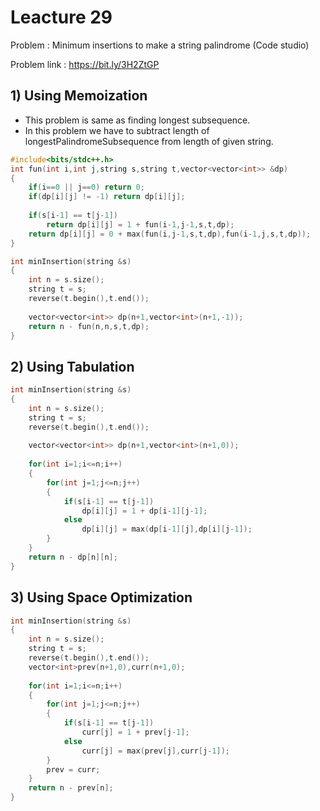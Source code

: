 # Leacture 29
Problem : Minimum insertions to make a string palindrome (Code studio)

Problem link : https://bit.ly/3H2ZtGP


## 1) Using Memoization
- This problem is same as finding longest subsequence.
- In this problem we have to subtract length of longestPalindromeSubsequence from length of given string.

```C++
#include<bits/stdc++.h>
int fun(int i,int j,string s,string t,vector<vector<int>> &dp)
{
    if(i==0 || j==0) return 0;
    if(dp[i][j] != -1) return dp[i][j];
    
    if(s[i-1] == t[j-1])
        return dp[i][j] = 1 + fun(i-1,j-1,s,t,dp);
    return dp[i][j] = 0 + max(fun(i,j-1,s,t,dp),fun(i-1,j,s,t,dp));
}

int minInsertion(string &s)
{
    int n = s.size();
    string t = s;
    reverse(t.begin(),t.end());
    
    vector<vector<int>> dp(n+1,vector<int>(n+1,-1));
    return n - fun(n,n,s,t,dp);
}
```


## 2) Using Tabulation

```C++
int minInsertion(string &s)
{
    int n = s.size();
    string t = s;
    reverse(t.begin(),t.end());
    
    vector<vector<int>> dp(n+1,vector<int>(n+1,0));
    
    for(int i=1;i<=n;i++)
    {
        for(int j=1;j<=n;j++)
        {
            if(s[i-1] == t[j-1])
                dp[i][j] = 1 + dp[i-1][j-1];
            else 
                dp[i][j] = max(dp[i-1][j],dp[i][j-1]);
        }
    }
    return n - dp[n][n];
}
```

## 3) Using Space Optimization

```C++
int minInsertion(string &s)
{
    int n = s.size();
    string t = s;
    reverse(t.begin(),t.end());
    vector<int>prev(n+1,0),curr(n+1,0);
    
    for(int i=1;i<=n;i++)
    {
        for(int j=1;j<=n;j++)
        {
            if(s[i-1] == t[j-1])
                curr[j] = 1 + prev[j-1];
            else 
                curr[j] = max(prev[j],curr[j-1]);
        }
        prev = curr;
    }
    return n - prev[n];
}
```

